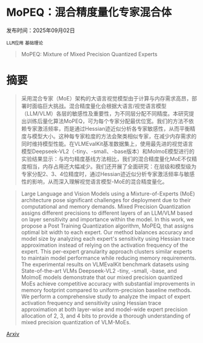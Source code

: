# MoPEQ：混合精度量化专家混合体

发布时间：2025年09月02日

`LLM应用` `基础理论`

> MoPEQ: Mixture of Mixed Precision Quantized Experts

# 摘要

> 采用混合专家（MoE）架构的大语言视觉模型由于计算与内存需求高昂，部署时面临巨大挑战。混合精度量化会根据大语言/视觉语言模型（LLM/VLM）各层的敏感性及重要性，为不同层分配不同精度。本研究提出训练后量化算法MoPEQ，可为每个专家分配最优位宽。我们的方法不依赖专家激活频率，而是通过Hessian迹近似分析各专家敏感性，从而平衡精度与模型大小。这种每专家粒度的方法会聚类相似专家，在减少内存需求的同时维持模型性能。在VLMEvalKit基准数据集上，使用最先进的视觉语言模型Deepseek-VL2（-tiny、-small、-base版本）和MolmoE模型进行的实验结果显示：与均匀精度基线方法相比，我们的混合精度量化MoE不仅精度相当，内存占用还大幅减少。我们还开展了全面研究：在层级和模型级为专家分配2、3、4位精度时，通过Hessian迹近似分析专家激活频率与敏感性的影响，从而深入理解视觉语言模型-MoE的混合精度量化。

> Large Language and Vision Models using a Mixture-of-Experts (MoE) architecture pose significant challenges for deployment due to their computational and memory demands. Mixed Precision Quantization assigns different precisions to different layers of an LLM/VLM based on layer sensitivity and importance within the model. In this work, we propose a Post Training Quantization algorithm, MoPEQ, that assigns optimal bit width to each expert. Our method balances accuracy and model size by analyzing each expert's sensitivity using Hessian trace approximation instead of relying on the activation frequency of the expert. This per-expert granularity approach clusters similar experts to maintain model performance while reducing memory requirements. The experimental results on VLMEvalKit benchmark datasets using State-of-the-art VLMs Deepseek-VL2 -tiny, -small, -base, and MolmoE models demonstrate that our mixed precision quantized MoEs achieve competitive accuracy with substantial improvements in memory footprint compared to uniform-precision baseline methods. We perform a comprehensive study to analyze the impact of expert activation frequency and sensitivity using Hessian trace approximation at both layer-wise and model-wide expert precision allocation of 2, 3, and 4 bits to provide a thorough understanding of mixed precision quantization of VLM-MoEs.

[Arxiv](https://arxiv.org/abs/2509.02512)
